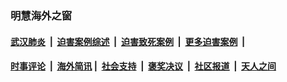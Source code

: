 
### 明慧海外之窗

####  [武汉肺炎](indexes/365.md?t=04231101) &nbsp;|&nbsp;  [迫害案例综述](indexes/328.md?t=04231101) &nbsp;|&nbsp; [迫害致死案例](indexes/277.md?t=04231101)  &nbsp;|&nbsp; [更多迫害案例](indexes/81.md?t=04231101)  &nbsp;|&nbsp; 
####  [时事评论](indexes/19.md?t=04231101) &nbsp;|&nbsp; [海外简讯](indexes/245.md?t=04231101)&nbsp;|&nbsp;  [社会支持](indexes/140.md?t=04231101) &nbsp;|&nbsp; [褒奖决议](indexes/282.md?t=04231101) &nbsp;|&nbsp; [社区报道](indexes/91.md?t=04231101)  &nbsp;|&nbsp; [天人之间](indexes/78.md?t=04231101) 


